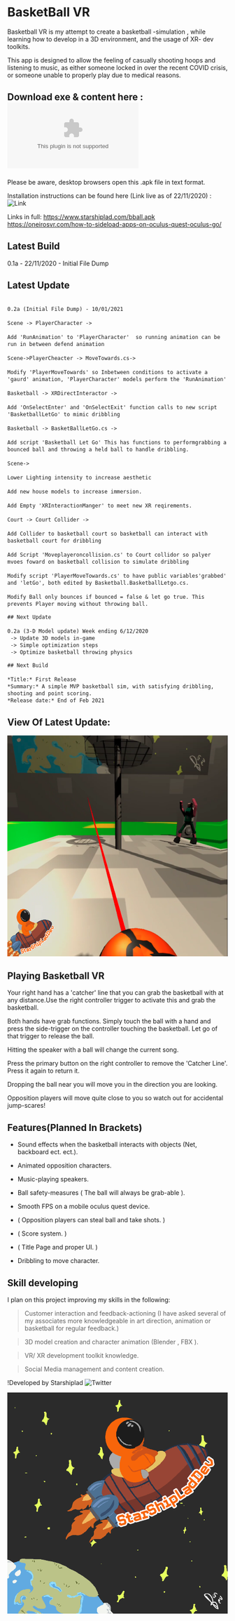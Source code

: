 # BasketBall VR
Basketball VR is my attempt to create a basketball -simulation , while learning how to develop in a 3D environment, and the usage of XR- dev toolkits.

This app is designed to allow the feeling of casually shooting hoops and listening to music, as either someone locked in over the recent COVID crisis,
or someone unable to properly play due to medical reasons.

## Download exe & content here : ![Link](https://www.starshiplad.com/bball.apk) 

Please be aware, desktop browsers open this .apk file in text format.

Installation instructions can be found here (Link live as of 22/11/2020) : ![Link](https://oneirosvr.com/how-to-sideload-apps-on-oculus-quest-oculus-go/)

Links in full:
https://www.starshiplad.com/bball.apk
https://oneirosvr.com/how-to-sideload-apps-on-oculus-quest-oculus-go/


## Latest  Build

0.1a - 22/11/2020 - Initial File Dump

## Latest Update
```

0.2a (Initial File Dump) - 10/01/2021

Scene -> PlayerCharacter ->

Add 'RunAnimation' to 'PlayerCharacter'  so running animation can be run in between defend animation

Scene->PlayerCheacter -> MoveTowards.cs->

Modify 'PlayerMoveTowards' so Inbetween conditions to activate a 'gaurd' animation, 'PlayerCharacter' models perform the 'RunAnimation'
	
Basketball -> XRDirectInteractor -> 

Add 'OnSelectEnter' and 'OnSelectExit' function calls to new script 'BasketballLetGo' to mimic dribbling
		
Basketball -> BasketBallLetGo.cs ->
	
Add script 'Basketball Let Go' This has functions to performgrabbing a bounced ball and throwing a held ball to handle dribbling.
		
Scene->

Lower Lighting intensity to increase aesthetic
	
Add new house models to increase immersion.
		
Add Empty 'XRInteractionManger' to meet new XR reqirements.
		
Court -> Court Collider ->

Add Collider to basketball court so basketball can interact with basketball court for dribbling

Add Script 'Moveplayeroncollision.cs' to Court collidor so palyer mvoes foward on basketball collision to simulate dribbling
	
Modify script 'PlayerMoveTowards.cs' to have public variables'grabbed' and 'letGo', both edited by Basketball.BasketballLetgo.cs.
		
Modify Ball only bounces if bounced = false & let go true. This prevents Player moving without throwing ball. 

```

```
## Next Update

0.2a (3-D Model update) Week ending 6/12/2020
 -> Update 3D models in-game
 -> Simple optimization steps
 -> Optimize basketball throwing physics

```

```
## Next Build

*Title:* First Release
*Summary:* A simple MVP basketball sim, with satisfying dribbling, shooting and point scoring.
*Release date:* End of Feb 2021

```

## View Of Latest Update:

![Latest](Latest.png)

## Playing Basketball VR

Your right hand has a 'catcher' line that you can grab the basketball with at any distance.Use the right controller trigger to activate this and grab the basketball.

Both hands have grab functions. Simply touch the ball with a hand and press the side-trigger on the controller touching the basketball. Let go of that trigger to release the ball.

Hitting the speaker with a ball will change the current song.

Press the primary button on the right controller to remove the 'Catcher Line'. Press it again to return it.

Dropping the ball near you will move you in the direction you are looking.

Opposition players will move quite close to you so watch out for accidental jump-scares! 


## Features(Planned In Brackets)

* Sound effects when the basketball interacts with objects (Net, backboard ect. ect.).

* Animated opposition characters.

* Music-playing speakers.

* Ball safety-measures ( The ball will always be grab-able ).

* Smooth FPS on a mobile oculus quest device. 

* ( Opposition players can steal ball and take shots. )

* ( Score system. )

* ( Title Page and proper UI. )

*  Dribbling to move character.


## Skill developing

I plan on this project improving my skills in the following:

> Customer interaction and feedback-actioning (I have asked several of my associates more knowledgeable in art direction, animation or basketball for regular feedback.)

> 3D model creation and character animation (Blender , FBX ).

> VR/ XR development toolkit knowledge.

>Social Media management and content creation.

!Developed by Starshiplad ![Twitter](https://twitter.com/StarshipladDevp) 

![Developed by Starshipladdev](LogoFull.png)
